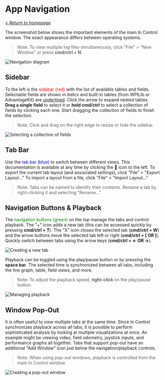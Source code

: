 # App Navigation

_[< Return to homepage](/docs/INDEX.md)_

The screenshot below shows the important elements of the main In Control window. The exact appearance differs between operating systems.

> Note: To view multiple log files simultaneously, click "File" > "New Window" or press **cmd/ctrl + N**.

![Navigation diagram](/docs/resources/navigation/navigation-1.png)

## Sidebar

To the left is the <span style="color: red;">sidebar (red)</span> with the list of available tables and fields. Selectable fields are shown in _italics_ and built-in tables (from WPILib or AdvantageKit) are <u>underlined</u>. Click the arrow to expand nested tables. **Drag a single field** to select it or **hold cmd/ctrl** to select a collection of fields by clicking each one. Start dragging the collection of fields to finish the selection.

> Note: Click and drag on the right edge to resize or hide the sidebar.

![Selecting a collection of fields](/docs/resources/navigation/navigation-2.gif)

## Tab Bar

Use the <span style="color: blue;">tab bar (blue)</span> to switch between different views. This documentation is available at any time by clicking the 📖 icon to the left. To export the current tab layout (and associated settings), click "File" > "Export Layout..." To import a layout from a file, click "File" > "Import Layout..."

> Note: Tabs can be named to identify their contents. Rename a tab by right-clicking it and selecting "Rename..."

## Navigation Buttons & Playback

The <span style="color: green;">navigation buttons (green)</span> on the top manage the tabs and control playback. The "+" icon adds a new tab (this can be accessed quickly by pressing **cmd/ctrl + T**). The "X" icon closes the selected tab (**cmd/ctrl + W**) and the arrow buttons move the selected tab left or right (**cmd/ctrl + [ OR ]**). Quickly switch between tabs using the arrow keys (**cmd/ctrl + ← OR →**).

![Creating a new tab](/docs/resources/navigation/navigation-3.gif)

Playback can be toggled using the play/pause button or by pressing the **space bar**. The selected time is synchronized between all tabs, including the line graph, table, field views, and more.

> Note: To adjust the playback speed, **right-click** on the play/pause button.

![Managing playback](/docs/resources/navigation/navigation-4.gif)

## Window Pop-Out

It is often useful to view multiple tabs at the same time. Since In Control synchronizes playback across all tabs, it is possible to perform sophisticated analysis by looking at multiple visualizations at once. An example might be viewing video, field odometry, joystick inputs, and performance graphs all together. Tabs that support pop-out have an additional "Add Window" icon just below the navigation/playback controls.

> Note: When using pop-out windows, playback is controlled from the main In Control window.

![Creating a pop-out window](/docs/resources/navigation/navigation-5.gif)
